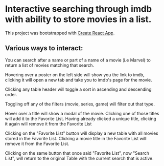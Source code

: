 # Interactive searching through imdb with ability to store movies in a list.

This project was bootstrapped with [Create React App](https://github.com/facebook/create-react-app).

## Various ways to interact:
You can search after a name or part of a name of a movie (i.e Marvel) to
return a list of movies matching that search.

Hovering over a poster on the left side will show you the link to imdb, clicking it will open a new tab and take you to imdb's page for the movie.

Clicking any table header will toggle a sort in ascending and descending order.

Toggling off any of the filters (movie, series, game) will filter out that type.

Hover over a title will show a modal of the movie.
Clicking one of those titles will add it to the Favorite List.
Having already clicked a unique title, clicking it again will remove it from the Favorite List

Clicking on the "Favorite List" button will display a new table with all movies stored in the Favorite List.
Clicking a movie title in the Favorite List will remove it from the Favorite List.

Clicking on the same button that once said "Favorite List", now "Search List", will return to the original Table
with the current search that is active.